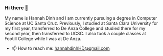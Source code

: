 ### Hi there 👋
My name is Hannah Dinh and I am currently pursuing a degree in Computer Science at UC Santa Cruz.
Previously, I studied at Santa Clara University for my first year, transferred to De Anza College and studied there for my second year, then transferred to UCSC. I also took a couple classes at Footill College while I was at De Anza.

- 📫 How to reach me: hannahdinhHD@gmail.com

<!--
**dinhhannah/dinhhannah** is a ✨ _special_ ✨ repository because its `README.md` (this file) appears on your GitHub profile.

Here are some ideas to get you started:

- 🔭 I’m currently working on ...
- 🌱 I’m currently learning ...
- 👯 I’m looking to collaborate on ...
- 🤔 I’m looking for help with ...
- 💬 Ask me about ...
- 📫 How to reach me: ...
- 😄 Pronouns: ...
- ⚡ Fun fact: ...
-->
